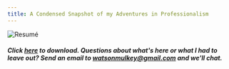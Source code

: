 ```yaml
---
title: A Condensed Snapshot of my Adventures in Professionalism 
---
```

![Resumé](https://watsonmulkey.github.io/images/resume.png)
##### Click [here](https://www.visualcv.com/watson-mulkey) to download. Questions about what's here or what I had to leave out? Send an email to watsonmulkey@gmail.com and we'll chat.  
